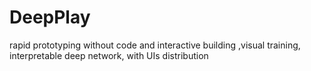 # DeepPlay
rapid prototyping without code and interactive building ,visual training, interpretable deep network, with UIs distribution
